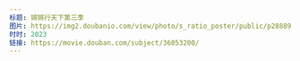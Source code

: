 ```yaml
---
标题: 锵锵行天下第三季
图片: https://img2.doubanio.com/view/photo/s_ratio_poster/public/p2888966891.jpg
时时: 2023
链接: https://movie.douban.com/subject/36053200/
---
```


